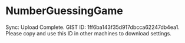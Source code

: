 # NumberGuessingGame

Sync: Upload Complete. GIST ID: 1ff6ba143f35d917dbcca62247db4ea1. Please copy and use this ID in other machines to download settings.
